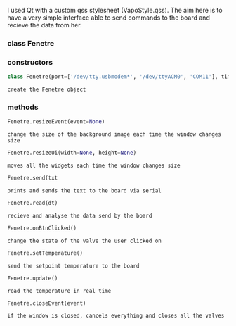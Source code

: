 
I used Qt with a custom qss stylesheet (VapoStyle.qss). 
The aim here is to have a very simple interface able to send commands to the board and recieve the data from her. 

### class Fenetre

### constructors

```python
class Fenetre(port=['/dev/tty.usbmodem*', '/dev/ttyACM0', 'COM11'], timeout = 0.1)
```
	create the Fenetre object

### methods

```python
Fenetre.resizeEvent(event=None)
```
	change the size of the background image each time the window changes size

```python 
Fenetre.resizeUi(width=None, height=None)
```
	moves all the widgets each time the window changes size

```python 
Fenetre.send(txt
```
	prints and sends the text to the board via serial

```python 
Fenetre.read(dt)
```
	recieve and analyse the data send by the board

```python
Fenetre.onBtnClicked()
```
	change the state of the valve the user clicked on

```python 
Fenetre.setTemperature()
```
	send the setpoint temperature to the board

```python 
Fenetre.update()
```
	read the temperature in real time

```python
Fenetre.closeEvent(event)
```
	if the window is closed, cancels everything and closes all the valves